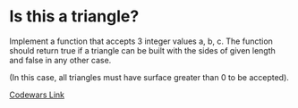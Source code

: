 # Is this a triangle?

Implement a function that accepts 3 integer values a, b, c. The function should return true if a triangle can be built with the sides of given length and false in any other case.

(In this case, all triangles must have surface greater than 0 to be accepted).

[Codewars Link](https://www.codewars.com/kata/56606694ec01347ce800001b)
